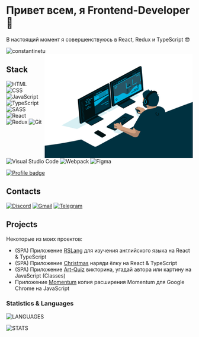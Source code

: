 # Привет всем, я Frontend-Developer  👋

В настоящий момент я совершенствуюсь в React, Redux и TypeScript 😎

<img src="https://komarev.com/ghpvc/?username=constantinetu&label=Profile%20views&color=0e75b6&style=flat" alt="constantinetu" />

<img img align="right" alt="GIF" src="https://raw.githubusercontent.com/sk8-pl/sk8-pl/main/assets/programmer.gif?raw=true" width="400" height="280" />

## Stack
![HTML](https://img.shields.io/badge/HTML-D83A56?style=flat-square-endpoint&logo=html5&labelColor=F3F3F3) ![CSS](https://img.shields.io/badge/CSS-2E4C6D?style=flat-square-endpoint&logo=css3) ![JavaScript](https://img.shields.io/badge/JavaScript-5089C6?style=flat-square-endpoint&logo=javascript&logoColor=) ![TypeScript](https://img.shields.io/badge/TypeScript-EEEEEE?style=flat-square-endpoint&logo=typescript&logoColor=) ![SASS](https://img.shields.io/badge/SASS-FEFEFE?style=flat-square-endpoint&logo=sass) ![React](https://img.shields.io/badge/React-2E4C6D?style=flat-square-endpoint&logo=react&logoColor=) ![Redux](https://img.shields.io/badge/Redux-2E4C6D?style=flat-square-endpoint&logo=redux&logoColor=) ![Git](https://img.shields.io/badge/Git-6E85B2?style=flat-square-endpoint&logo=git&logoColor=) ![Visual Studio Code](https://img.shields.io/badge/Visual_Studio_Code-6E85B2?style=flat-square-endpoint&logo=visualstudiocode&logoColor=blue&labelColor=EADEDE) ![Webpack](https://img.shields.io/badge/Webpack-blue?style=flat-square-endpoint&logo=webpack&labelColor=F3F3F3&logoColor=blue) ![Figma](https://img.shields.io/badge/Figma-892CDC?style=flat-square-endpoint&logo=figma&logoColor=892CDC&labelColor=EADEDE)

[![Profile badge](https://www.codewars.com/users/ConstantineTU/badges/large)](https://www.codewars.com/users/ConstantineTU)

## Contacts
[![Discord](https://img.shields.io/badge/Discord-%40Kostiks%230989-blue?style=flat-square-endpoint&logo=discord&logoColor=blue&labelColor=EEEEEE)](https://discordapp.com/users/414360051101466624) [![Gmail](https://img.shields.io/badge/Gmail-8kozmo8@gmail.com-red?style=flat-square-endpoint&logo=gmail&logoColor=red&labelColor=FFFFFF)](mailto:8kozmo8@gmail.com) [![Telegram](https://img.shields.io/badge/Telegram-%40TerentyevKY-blue?style=flat-square-endpoint&logo=telegram&logoColor=blue&labelColor=EEEEEE)](https://t.me/TerentyevKY)

## Projects

Некоторые из моих проектов:

- (SPA) Приложение [RSLang](https://constantinetu-rslang.netlify.app/) для изучения английского языка на React & TypeScript
- (SPA) Приложение [Christmas](https://constantinetu-christmas.netlify.app/) наряди ёлку на React & TypeScript
- (SPA) Приложение [Art-Quiz](https://constantinetu-art-quiz.netlify.app/) викторина, угадай автора или картину на JavaScript (Classes)
- Приложение [Momentum](https://constantinetu-momentum.netlify.app/) копия расширения Momentum для Google Chrome на JavaScript

### Statistics & Languages
![LANGUAGES](https://github-readme-stats.vercel.app/api/top-langs/?username=ConstantineTU&layout=compact)

![STATS](https://github-readme-stats.vercel.app/api?username=ConstantineTU)

